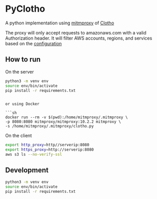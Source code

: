 # PyClotho

A python implementation using [mitmproxy](https://mitmproxy.org/) of [Clotho](https://github.com/ClothoProxy/Clotho)

The proxy will only accept requests to amazonaws.com with a valid Authorization header.
It will filter AWS accounts, regions, and services based on the [configuration](./config.yaml.example)


## How to run

On the server
```sh
python3 -m venv env
source env/bin/activate
pip install -r requirements.txt

```


```

or using Docker 

```sh
docker run --rm -v $(pwd):/home/mitmproxy/.mitmproxy \
-p 8080:8080 mitmproxy/mitmproxy:10.2.2 mitmproxy \
-s /home/mitmproxy/.mitmproxy/clotho.py
```

On the client

```sh
export http_proxy=http//serverip:8080
export https_proxy=http://serverip:8080
aws s3 ls --no-verify-ssl
```


## Development

```sh
python3 -m venv env
source env/bin/activate
pip install -r requirements.txt

```


